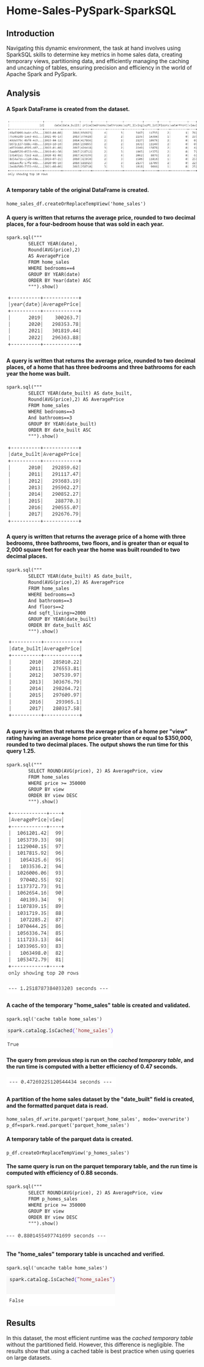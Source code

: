 # Home-Sales-PySpark-SparkSQL

##  **Introduction**
Navigating this dynamic environment, the task at hand involves using SparkSQL skills to determine key metrics in home sales data, creating temporary views, partitioning data, and efficiently managing the caching and uncaching of tables, ensuring precision and efficiency in the world of Apache Spark and PySpark. 

## **Analysis**

#### A Spark DataFrame is created from the dataset.

![](images/home_sales_df.png)


#### A temporary table of the original DataFrame is created.  

    home_sales_df.createOrReplaceTempView('home_sales')

#### A query is written that returns the average price, rounded to two decimal places, for a four-bedroom house that was sold in each year. 

    spark.sql("""
            SELECT YEAR(date),
            Round(AVG(price),2)
            AS AveragePrice
            FROM home_sales
            WHERE bedrooms==4
            GROUP BY YEAR(date)
            ORDER BY Year(date) ASC
            """).show()

![](images/3_home_sales.png)

#### A query is written that returns the average price, rounded to two decimal places, of a home that has three bedrooms and three bathrooms for each year the home was built. 

    spark.sql("""
            SELECT YEAR(date_built) AS date_built,
            Round(AVG(price),2) AS AveragePrice
            FROM home_sales
            WHERE bedrooms==3 
            And bathrooms==3
            GROUP BY YEAR(date_built)
            ORDER BY date_built ASC
            """).show()

![](images/4_home_sales.png)            

#### A query is written that returns the average price of a home with three bedrooms, three bathrooms, two floors, and is greater than or equal to 2,000 square feet for each year the home was built rounded to two decimal places. 

    spark.sql("""
            SELECT YEAR(date_built) AS date_built,
            Round(AVG(price),2) AS AveragePrice
            FROM home_sales
            WHERE bedrooms==3 
            And bathrooms==3
            And floors==2
            And sqft_living>=2000
            GROUP BY YEAR(date_built)
            ORDER BY date_built ASC
            """).show()

![](images/5_home_sales.png)

#### A query is written that returns the average price of a home per "view" rating having an average home price greater than or equal to $350,000, rounded to two decimal places. The output shows the run time for this query 1.25. 

    spark.sql("""
            SELECT ROUND(AVG(price), 2) AS AveragePrice, view
            FROM home_sales
            WHERE price >= 350000
            GROUP BY view
            ORDER BY view DESC
            """).show()

![](images/6_home_sales.png)

![](images/6_uncached.png)

#### A cache of the temporary "home_sales" table is created and validated.

    spark.sql('cache table home_sales')

 ![](images/8_home_sales.png)   

#### The query from previous step is run on the *cached temporary table*, and the run time is computed with a better efficiency of 0.47 seconds.  

![](images/9_cached.png) 

#### A partition of the home sales dataset by the "date_built" field is created, and the formatted parquet data is read.

    home_sales_df.write.parquet('parquet_home_sales', mode='overwrite')
    p_df=spark.read.parquet('parquet_home_sales')

#### A temporary table of the parquet data is created. 

    p_df.createOrReplaceTempView('p_homes_sales')

#### The same query is run on the parquet temporary table, and the run time is computed with efficiency of 0.88 seconds.  

    spark.sql("""
            SELECT ROUND(AVG(price), 2) AS AveragePrice, view
            FROM p_homes_sales
            WHERE price >= 350000
            GROUP BY view
            ORDER BY view DESC
            """).show()

![](images/13_partitioned.png)

#### The "home_sales" temporary table is uncached and verified. 

    spark.sql('uncache table home_sales')

![](images/15_uncached.png)

## Results
In this dataset, the most efficient runtime was the *cached temporary table* without the partitioned field. However, this difference is negligible. The results show that using a cached table is best practice when using queries on large datasets.
